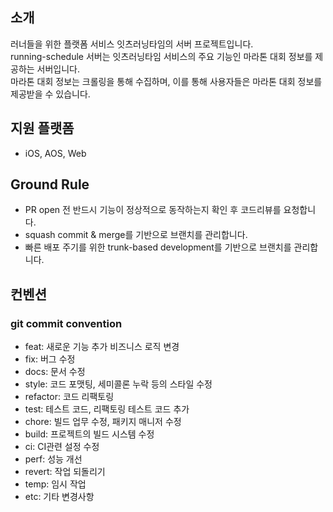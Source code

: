## 소개
러너들을 위한 플랫폼 서비스 잇츠러닝타임의 서버 프로젝트입니다.<br>
running-schedule 서버는 잇츠러닝타임 서비스의 주요 기능인 마라톤 대회 정보를 제공하는 서버입니다.<br>
마라톤 대회 정보는 크롤링을 통해 수집하며, 이를 통해 사용자들은 마라톤 대회 정보를 제공받을 수 있습니다.<br>

## 지원 플랫폼
- iOS, AOS, Web

## Ground Rule
- PR open 전 반드시 기능이 정상적으로 동작하는지 확인 후 코드리뷰를 요청합니다.
- squash commit & merge를 기반으로 브랜치를 관리합니다.
- 빠른 배포 주기를 위한 trunk-based development를 기반으로 브랜치를 관리합니다.

## 컨벤션
### git commit convention
- feat: 새로운 기능 추가 비즈니스 로직 변경
- fix: 버그 수정
- docs: 문서 수정
- style: 코드 포맷팅, 세미콜론 누락 등의 스타일 수정
- refactor: 코드 리팩토링
- test: 테스트 코드, 리팩토링 테스트 코드 추가
- chore: 빌드 업무 수정, 패키지 매니저 수정
- build: 프로젝트의 빌드 시스템 수정
- ci: CI관련 설정 수정
- perf: 성능 개선
- revert: 작업 되돌리기
- temp: 임시 작업
- etc: 기타 변경사항